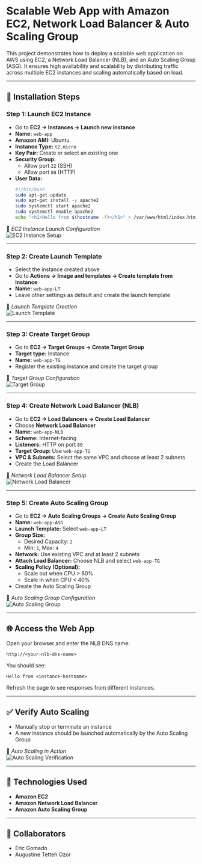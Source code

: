 # Scalable Web App with Amazon EC2, Network Load Balancer & Auto Scaling Group

This project demonstrates how to deploy a scalable web application on AWS using EC2, a Network Load Balancer (NLB), and an Auto Scaling Group (ASG). It ensures high availability and scalability by distributing traffic across multiple EC2 instances and scaling automatically based on load.

---

## 🚀 Installation Steps

### Step 1: Launch EC2 Instance

- Go to **EC2 → Instances → Launch new instance**
- **Name:** `web-app`  
- **Amazon AMI:** Ubuntu  
- **Instance Type:** `t2.micro`  
- **Key Pair:** Create or select an existing one  
- **Security Group:**  
  - Allow port `22` (SSH)  
  - Allow port `80` (HTTP)  
- **User Data:**
  ```bash
  #!/bin/bash
  sudo apt-get update
  sudo apt-get install -y apache2
  sudo systemctl start apache2
  sudo systemctl enable apache2
  echo "<h1>Hello from $(hostname -f)</h1>" > /var/www/html/index.html
  ```

📸 *EC2 Instance Launch Configuration*  
![EC2 Instance Setup](.screenshots/ec2-launch.png)

---

### Step 2: Create Launch Template

- Select the instance created above  
- Go to **Actions → Image and templates → Create template from instance**  
- **Name:** `web-app-LT`  
- Leave other settings as default and create the launch template

📸 *Launch Template Creation*  
![Launch Template](path/to/your/launch-template-screenshot.png)

---

### Step 3: Create Target Group

- Go to **EC2 → Target Groups → Create Target Group**  
- **Target type:** Instance  
- **Name:** `web-app-TG`  
- Register the existing instance and create the target group

📸 *Target Group Configuration*  
![Target Group](path/to/your/target-group-screenshot.png)

---

### Step 4: Create Network Load Balancer (NLB)

- Go to **EC2 → Load Balancers → Create Load Balancer**  
- Choose **Network Load Balancer**  
- **Name:** `web-app-NLB`  
- **Scheme:** Internet-facing  
- **Listeners:** HTTP on port `80`  
- **Target Group:** Use `web-app-TG`  
- **VPC & Subnets:** Select the same VPC and choose at least 2 subnets  
- Create the Load Balancer

📸 *Network Load Balancer Setup*  
![Network Load Balancer](path/to/your/nlb-screenshot.png)

---

### Step 5: Create Auto Scaling Group

- Go to **EC2 → Auto Scaling Groups → Create Auto Scaling Group**  
- **Name:** `web-app-ASG`  
- **Launch Template:** Select `web-app-LT`  
- **Group Size:**  
  - Desired Capacity: `2`  
  - Min: `1`, Max: `4`  
- **Network:** Use existing VPC and at least 2 subnets  
- **Attach Load Balancer:** Choose NLB and select `web-app-TG`  
- **Scaling Policy (Optional):**  
  - Scale out when CPU > 60%  
  - Scale in when CPU < 40%  
- Create the Auto Scaling Group

📸 *Auto Scaling Group Configuration*  
![Auto Scaling Group](path/to/your/asg-screenshot.png)

---

## 🌐 Access the Web App

Open your browser and enter the NLB DNS name:

```
http://<your-nlb-dns-name>
```

You should see:

```
Hello from <instance-hostname>
```

Refresh the page to see responses from different instances.

---

## ✅ Verify Auto Scaling

- Manually stop or terminate an instance  
- A new instance should be launched automatically by the Auto Scaling Group

📸 *Auto Scaling in Action*  
![Auto Scaling Verification](path/to/your/autoscaling-verification.png)

---

## 🧰 Technologies Used

- **Amazon EC2**
- **Amazon Network Load Balancer**
- **Amazon Auto Scaling Group**

---

## 👥 Collaborators

- Eric Gomado  
- Augustine Tetteh Ozor
